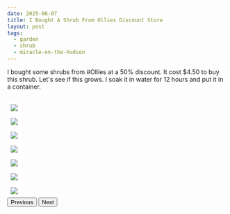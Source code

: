 ```yaml
---
date: 2025-06-07
title: I Bought A Shrub From Ollies Discount Store
layout: post
tags:
  - garden
  - shrub
  - miracle-on-the-hudson
---
```



I bought some shrubs from #Ollies at a 50% discount. It cost $4.50 to buy this shrub.  Let's see if this grows.  I soak it in water for 12 hours and put it in a container.

<div id="carousel-0" class="carousel slide" data-bs-ride="carousel" style="max-width:800px; margin: 24px 0;">
  <div class="carousel-inner">
    <div class="carousel-item active">
      <img src="https://i.imgur.com/3T8IO9x.jpeg" class="d-block w-100" style="border: 8px solid white;">
    </div>
    <div class="carousel-item ">
      <img src="https://i.imgur.com/aoasTDY.jpeg" class="d-block w-100" style="border: 8px solid white;">
    </div>
    <div class="carousel-item ">
      <img src="https://i.imgur.com/whzWqSE.jpeg" class="d-block w-100" style="border: 8px solid white;">
    </div>
    <div class="carousel-item ">
      <img src="https://i.imgur.com/6Ovofdt.jpeg" class="d-block w-100" style="border: 8px solid white;">
    </div>
    <div class="carousel-item ">
      <img src="https://i.imgur.com/6QrvoeM.jpeg" class="d-block w-100" style="border: 8px solid white;">
    </div>
    <div class="carousel-item ">
      <img src="https://i.imgur.com/Xq3MBJU.jpeg" class="d-block w-100" style="border: 8px solid white;">
    </div>
    <div class="carousel-item ">
      <img src="https://i.imgur.com/cKaGQRP.jpeg" class="d-block w-100" style="border: 8px solid white;">
    </div>
  </div>
  <button class="carousel-control-prev" type="button" data-bs-target="#carousel-0" data-bs-slide="prev">
    <span class="carousel-control-prev-icon" aria-hidden="true"></span>
    <span class="visually-hidden">Previous</span>
  </button>
  <button class="carousel-control-next" type="button" data-bs-target="#carousel-0" data-bs-slide="next">
    <span class="carousel-control-next-icon" aria-hidden="true"></span>
    <span class="visually-hidden">Next</span>
  </button>
</div>
